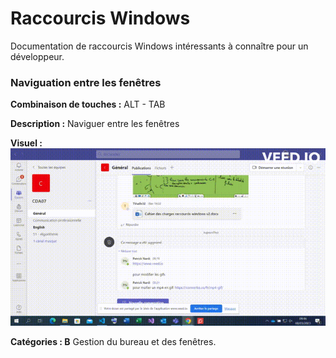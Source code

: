 # Raccourcis Windows

<!-- TODO compléter le paragraphe introductif -->

Documentation de raccourcis Windows intéressants à connaître pour un développeur.

### Naviguation entre les fenêtres

**Combinaison de touches :** ALT - TAB

**Description :** Naviguer entre les fenêtres

**Visuel :** ![result**GIF*_ALT+TAB_](alt_tab.gif)

**Catégories : B** Gestion du bureau et des fenêtres.
